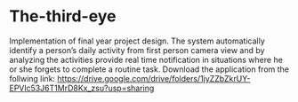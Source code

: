 # The-third-eye
Implementation of final year project design. The system automatically identify a person’s daily activity from first person camera view and by analyzing the activities provide real time notification in situations where he or she forgets to complete a routine task. Download the application from the follwing link:  https://drive.google.com/drive/folders/1jyZZbZkrUY-EPVlc53J6T1MrD8Kx_zsu?usp=sharing
